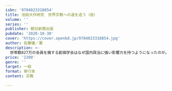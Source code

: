 ```yaml
---
isbn: '9784023318854'
title: 池田大作研究　世界宗教への道を追う（仮）
volume: ''
series: ''
publisher: 朝日新聞出版
pubdate: '2020-10-30'
cover: 'https://cover.openbd.jp/9784023318854.jpg'
author: 佐藤優／著
description: >-
  世帯数827万の会員を擁する創価学会はなぜ国内政治に強い影響力を持つようになったのか。特に、第３代会長・池田大作（現・名誉会長）はなぜ会員の心をとらえ続けるのか。キリスト教徒であり元外務省主任分析官の著者が、インテリジェンス分析とキリスト教神学の方法から人と思想に迫る。
price: '2200'
genre: ''
target: 一般
format: 単行本
content: 宗教

---
```

